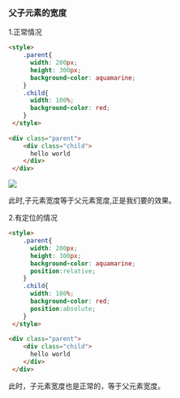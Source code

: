 ### 父子元素的宽度

1.正常情况

```html
<style>
    .parent{
      width: 200px;
      height: 300px;
      background-color: aquamarine;
    }
    .child{
      width: 100%;
      background-color: red;
    }
 </style>
 
<div class="parent">
    <div class="child">
      hello world
    </div>
 </div>
```

![](https://github.com/limchen233/picgo/img/image-20201009112447895.png)

此时,子元素宽度等于父元素宽度,正是我们要的效果。

2.有定位的情况

```html
<style>
    .parent{
      width: 200px;
      height: 300px;
      background-color: aquamarine;
      position:relative;
    }
    .child{
      width: 100%;
      background-color: red;
      position:absolute;
    }
 </style>
 
<div class="parent">
    <div class="child">
      hello world
    </div>
 </div>
```

此时，子元素宽度也是正常的，等于父元素宽度。